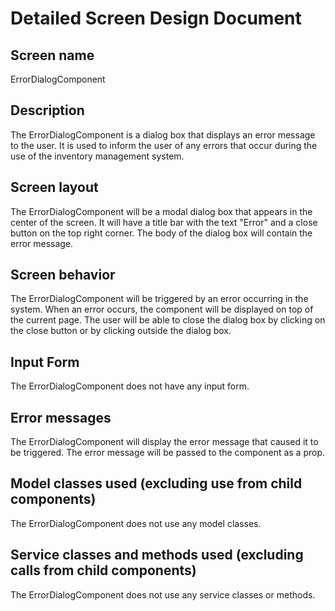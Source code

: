# Detailed Screen Design Document

## Screen name
ErrorDialogComponent

## Description
The ErrorDialogComponent is a dialog box that displays an error message to the user. It is used to inform the user of any errors that occur during the use of the inventory management system.

## Screen layout
The ErrorDialogComponent will be a modal dialog box that appears in the center of the screen. It will have a title bar with the text "Error" and a close button on the top right corner. The body of the dialog box will contain the error message.

## Screen behavior
The ErrorDialogComponent will be triggered by an error occurring in the system. When an error occurs, the component will be displayed on top of the current page. The user will be able to close the dialog box by clicking on the close button or by clicking outside the dialog box.

## Input Form
The ErrorDialogComponent does not have any input form.

## Error messages
The ErrorDialogComponent will display the error message that caused it to be triggered. The error message will be passed to the component as a prop.

## Model classes used (excluding use from child components)
The ErrorDialogComponent does not use any model classes.

## Service classes and methods used (excluding calls from child components)
The ErrorDialogComponent does not use any service classes or methods.